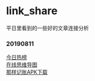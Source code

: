 # link_share
平日里看到的一些好的文章连接分析

### 20190811

[今日热榜](https://tophub.today/)     
[在线思维导图](https://www.zenflowchart.com/)        
[那样记账APK下载](https://www.coolapk.com/apk/me.bakumon.moneykeeper?tdsourcetag=s_pcqq_aiomsg)
